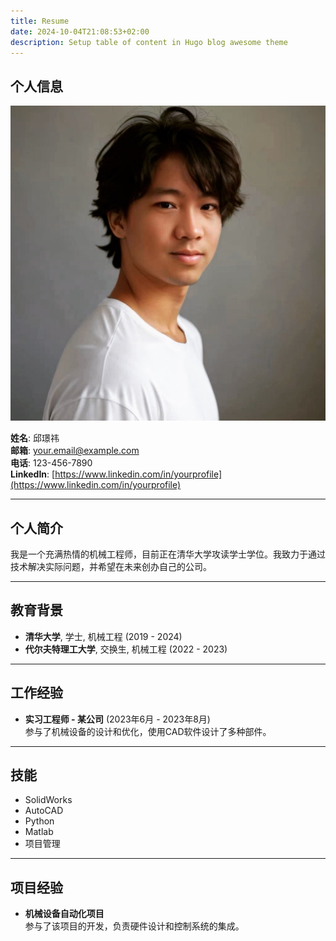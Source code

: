 ```yaml
---
title: Resume
date: 2024-10-04T21:08:53+02:00
description: Setup table of content in Hugo blog awesome theme
---
```



## 个人信息

![Avatar](/images/avatar.jpg)

**姓名**: 邱璟祎  
**邮箱**: your.email@example.com  
**电话**: 123-456-7890  
**LinkedIn**: [https://www.linkedin.com/in/yourprofile](https://www.linkedin.com/in/yourprofile)

---

## 个人简介

我是一个充满热情的机械工程师，目前正在清华大学攻读学士学位。我致力于通过技术解决实际问题，并希望在未来创办自己的公司。

---

## 教育背景

- **清华大学**, 学士, 机械工程 (2019 - 2024)
- **代尔夫特理工大学**, 交换生, 机械工程 (2022 - 2023)

---

## 工作经验

- **实习工程师 - 某公司** (2023年6月 - 2023年8月)  
  参与了机械设备的设计和优化，使用CAD软件设计了多种部件。

---

## 技能

- SolidWorks
- AutoCAD
- Python
- Matlab
- 项目管理

---

## 项目经验

- **机械设备自动化项目**  
  参与了该项目的开发，负责硬件设计和控制系统的集成。
